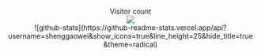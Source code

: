 <p align="center">
  Visitor count<br>
  <img src="https://profile-counter.glitch.me/shenggaowei/count.svg?" /><br>
  ![github-stats](https://github-readme-stats.vercel.app/api?username=shenggaowei&show_icons=true&line_height=25&hide_title=true&theme=radical)
</p>

